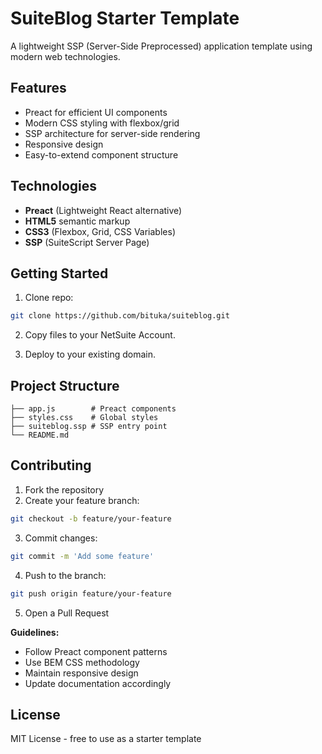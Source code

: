 # SuiteBlog Starter Template

A lightweight SSP (Server-Side Preprocessed) application template using modern web technologies.

## Features
- Preact for efficient UI components
- Modern CSS styling with flexbox/grid
- SSP architecture for server-side rendering
- Responsive design
- Easy-to-extend component structure

## Technologies
- **Preact** (Lightweight React alternative)
- **HTML5** semantic markup
- **CSS3** (Flexbox, Grid, CSS Variables)
- **SSP** (SuiteScript Server Page)

## Getting Started

1. Clone repo:
```bash
git clone https://github.com/bituka/suiteblog.git
```
2. Copy files to your NetSuite Account.

3. Deploy to your existing domain.

## Project Structure
```
├── app.js        # Preact components
├── styles.css    # Global styles
├── suiteblog.ssp # SSP entry point
└── README.md
```

## Contributing

1. Fork the repository
2. Create your feature branch:
```bash
git checkout -b feature/your-feature
```
3. Commit changes:
```bash
git commit -m 'Add some feature'
```
4. Push to the branch:
```bash
git push origin feature/your-feature
```
5. Open a Pull Request

**Guidelines:**
- Follow Preact component patterns
- Use BEM CSS methodology
- Maintain responsive design
- Update documentation accordingly

## License
MIT License - free to use as a starter template
